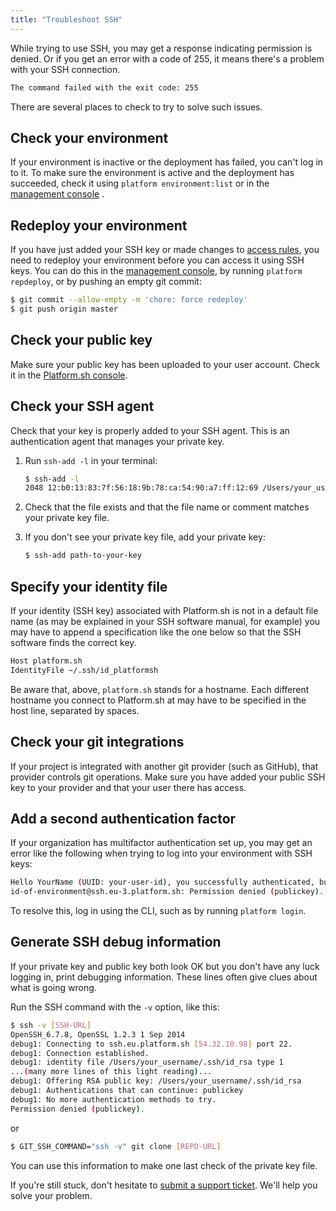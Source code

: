 ```yaml
---
title: "Troubleshoot SSH"
---
```


While trying to use SSH, you may get a response indicating permission is denied. Or if you get an error with a code of 255, it means there's a problem with your SSH connection.

```txt
The command failed with the exit code: 255
```

There are several places to check to try to solve such issues.

## Check your environment

If your environment is inactive or the deployment has failed, you can't log in to it. To make sure the environment is active and the deployment has succeeded, check it using `platform environment:list` or in the [management console](https://console.platform.sh/) .

## Redeploy your environment

If you have just added your SSH key or made changes to [access rules](/administration/users.md), you need to redeploy your environment before you can access it using SSH keys. You can do this in the [management console](https://console.platform.sh/), by running `platform repdeploy`, or by pushing an empty git commit:

```bash
$ git commit --allow-empty -m 'chore: force redeploy'
$ git push origin master
```

## Check your public key

Make sure your public key has been uploaded to your user account. Check it in the [Platform.sh console](https://console.platform.sh/).

## Check your SSH agent

Check that your key is properly added to your SSH agent. This is an authentication agent that manages your private key.

1. Run `ssh-add -l` in your terminal:

    ```bash
    $ ssh-add -l
    2048 12:b0:13:83:7f:56:18:9b:78:ca:54:90:a7:ff:12:69 /Users/your_username/.ssh/id_rsa (RSA)
    ```

2. Check that the file exists and that the file name or comment matches your private key file.
3. If you don't see your private key file, add your private key:

    ```bash
    $ ssh-add path-to-your-key
    ```

## Specify your identity file

If your identity (SSH key) associated with Platform.sh is not in a default file name (as may be explained in your SSH software manual, for example) you may have to append a specification like the one below so that the SSH software finds the correct key.

```bash
Host platform.sh
IdentityFile ~/.ssh/id_platformsh
```

Be aware that, above, `platform.sh` stands for a hostname. Each different hostname you connect to Platform.sh at may have to be specified in the host line, separated by spaces.

## Check your git integrations

If your project is integrated with another git provider (such as GitHub), that provider controls git operations. Make sure you have added your public SSH key to your provider and that your user there has access.

## Add a second authentication factor

If your organization has multifactor authentication set up, you may get an error like the following when trying to log into your environment with SSH keys:

```bash
Hello YourName (UUID: your-user-id), you successfully authenticated, but could not connect to service id-of-environment--app (reason: access requires MFA)
id-of-environment@ssh.eu-3.platform.sh: Permission denied (publickey).
```

To resolve this, log in using the CLI, such as by running `platform login`.

## Generate SSH debug information

If your private key and public key both look OK but you don't have any luck logging in, print debugging information. These lines often give clues about what is going wrong.

Run the SSH command with the `-v` option, like this:

```bash
$ ssh -v [SSH-URL]
OpenSSH_6.7.8, OpenSSL 1.2.3 1 Sep 2014
debug1: Connecting to ssh.eu.platform.sh [54.32.10.98] port 22.
debug1: Connection established.
debug1: identity file /Users/your_username/.ssh/id_rsa type 1
...(many more lines of this light reading)...
debug1: Offering RSA public key: /Users/your_username/.ssh/id_rsa
debug1: Authentications that can continue: publickey
debug1: No more authentication methods to try.
Permission denied (publickey).
```

or

```bash
$ GIT_SSH_COMMAND="ssh -v" git clone [REPO-URL]
```

You can use this information to make one last check of the private key file.

If you're still stuck, don't hesitate to [submit a support ticket](https://console.platform.sh/-/users/:user/tickets). We'll help you solve your problem.
